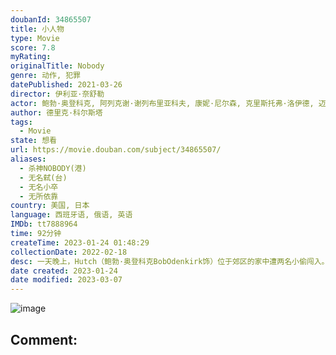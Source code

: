 ```yaml
---
doubanId: 34865507
title: 小人物
type: Movie
score: 7.8
myRating: 
originalTitle: Nobody
genre: 动作, 犯罪
datePublished: 2021-03-26
director: 伊利亚·奈舒勒
actor: 鲍勃·奥登科克, 阿列克谢·谢列布里亚科夫, 康妮·尼尔森, 克里斯托弗·洛伊德, 迈克尔·艾恩塞德, 科林·萨蒙, 罗伯特·菲茨杰拉德·迪格斯, 比利·麦克莱伦, 阿拉亚·门格沙, 盖奇·芒罗, 佩斯利·卡多拉思, 亚历山大·帕里, 亨伯利·冈萨雷斯, 爱德森·莫拉莱斯, ·马诺克斯, 伊利亚·奈舒勒, 谢尔盖·希纳罗维, 斯蒂芬妮·西, 鲁斯兰·鲁辛, ·韦罗, 达雅·查库莎, 亚当·哈蒂格, 克里斯汀·哈里斯, 埃里克·阿塔瓦尔, 沙龙·巴杰, 鲍里斯·古利亚林, 丹尼尔·伯哈特, 阿兰·莫西, 泰瑞·威瑟斯庞, 吉姆·科比
author: 德里克·科尔斯塔
tags:
  - Movie
state: 想看
url: https://movie.douban.com/subject/34865507/
aliases:
  - 杀神NOBODY(港)
  - 无名弑(台)
  - 无名小卒
  - 无所依靠
country: 美国, 日本
language: 西班牙语, 俄语, 英语
IMDb: tt7888964
time: 92分钟
createTime: 2023-01-24 01:48:29
collectionDate: 2022-02-18
desc: 一天晚上，Hutch（鲍勃·奥登科克BobOdenkirk饰）位于郊区的家中遭两名小偷闯入。为了避免暴力冲突，Hutch没有为自己或是家人反击。他的儿子Blake（盖奇·芒罗GageMunr...
date created: 2023-01-24
date modified: 2023-03-07
---
```


![image](p2640615589.jpg)

Comment:
---
